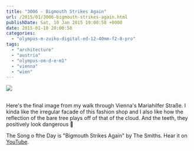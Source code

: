 ```yaml
---
title: "3006 - Bigmouth Strikes Again"
url: /2015/01/3006-bigmouth-strikes-again.html
publishDate: Sat, 10 Jan 2015 19:00:58 +0000
date: 2015-01-10 20:00:58
categories: 
  - "olympus-m-zuiko-digital-ed-12-40mm-f2-8-pro"
tags: 
  - "architecture"
  - "austria"
  - "olympus-om-d-e-m1"
  - "vienna"
  - "wien"
---
```

<div class="container">
<div class="center"><a target="_blank" href="https://d25zfm9zpd7gm5.cloudfront.net/1200x1200/2015/20150106_144620_lr.jpg"><img src="https://d25zfm9zpd7gm5.cloudfront.net/0600x0600/2015/20150106_144620_lr.jpg" /></a></div>
</div>
<br />

Here's the final image from my walk through Vienna's Mariahilfer Straße. I kinda like the irregular facade of this fashion shop and I also like how the reflection of the bare tree plays off of that of the cloud. And the teeth, they positively look dangerous 🙂

The Song o fthe Day is "Bigmouth Strikes Again" by The Smiths. Hear it on <a href="https://www.youtube.com/watch?v=FgxEJOi6GtA" target="_blank">YouTube</a>.
